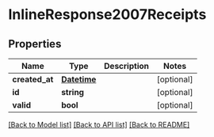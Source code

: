 # InlineResponse2007Receipts

## Properties
Name | Type | Description | Notes
------------ | ------------- | ------------- | -------------
**created_at** | [**Datetime**](Datetime.md) |  | [optional] 
**id** | **string** |  | [optional] 
**valid** | **bool** |  | [optional] 

[[Back to Model list]](../../README.md#documentation-for-models) [[Back to API list]](../../README.md#documentation-for-api-endpoints) [[Back to README]](../../README.md)


